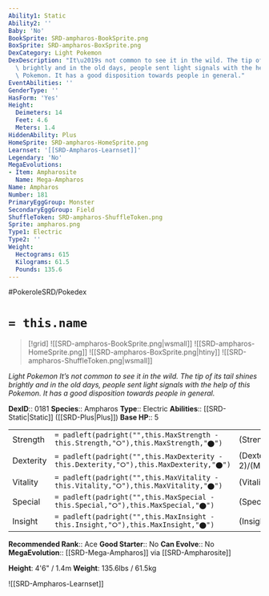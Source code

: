 ```yaml
---
Ability1: Static
Ability2: ''
Baby: 'No'
BookSprite: SRD-ampharos-BookSprite.png
BoxSprite: SRD-ampharos-BoxSprite.png
DexCategory: Light Pokemon
DexDescription: "It\u2019s not common to see it in the wild. The tip of its tail shines\
  \ brightly and in the old days, people sent light signals with the help of this\
  \ Pokemon. It has a good disposition towards people in general."
EventAbilities: ''
GenderType: ''
HasForm: 'Yes'
Height:
  Deimeters: 14
  Feet: 4.6
  Meters: 1.4
HiddenAbility: Plus
HomeSprite: SRD-ampharos-HomeSprite.png
Learnset: '[[SRD-Ampharos-Learnset]]'
Legendary: 'No'
MegaEvolutions:
- Item: Ampharosite
  Name: Mega-Ampharos
Name: Ampharos
Number: 181
PrimaryEggGroup: Monster
SecondaryEggGroup: Field
ShuffleToken: SRD-ampharos-ShuffleToken.png
Sprite: ampharos.png
Type1: Electric
Type2: ''
Weight:
  Hectograms: 615
  Kilograms: 61.5
  Pounds: 135.6
---
```


#PokeroleSRD/Pokedex

# `= this.name`

> [!grid]
> ![[SRD-ampharos-BookSprite.png|wsmall]]
> ![[SRD-ampharos-HomeSprite.png]]
> ![[SRD-ampharos-BoxSprite.png|htiny]]
> ![[SRD-ampharos-ShuffleToken.png|wsmall]]


*Light Pokemon*
*It’s not common to see it in the wild. The tip of its tail shines brightly and in the old days, people sent light signals with the help of this Pokemon. It has a good disposition towards people in general.*

**DexID**:: 0181
**Species**:: Ampharos
**Type**:: Electric
**Abilities**:: [[SRD-Static|Static]] ([[SRD-Plus|Plus]])
**Base HP**:: 5

|           |                                                                                        |                                          |
| --------- | -------------------------------------------------------------------------------------- | ---------------------------------------- |
| Strength  | `= padleft(padright("",this.MaxStrength - this.Strength,"⭘"),this.MaxStrength,"⬤")`    | (Strength::2)/(MaxStrength::5)   |
| Dexterity | `= padleft(padright("",this.MaxDexterity - this.Dexterity,"⭘"),this.MaxDexterity,"⬤")` | (Dexterity:: 2)/(MaxDexterity::4) |
| Vitality  | `= padleft(padright("",this.MaxVitality - this.Vitality,"⭘"),this.MaxVitality,"⬤")`    | (Vitality::2)/(MaxVitality::5)   |
| Special   | `= padleft(padright("",this.MaxSpecial - this.Special,"⭘"),this.MaxSpecial,"⬤")`       | (Special::3)/(MaxSpecial::6)     |
| Insight   | `= padleft(padright("",this.MaxInsight - this.Insight,"⭘"),this.MaxInsight,"⬤")`       | (Insight::2)/(MaxInsight::5)     |


**Recommended Rank**:: Ace
**Good Starter**:: No
**Can Evolve**:: No
**MegaEvolution**:: [[SRD-Mega-Ampharos]]
via [[SRD-Ampharosite]]

**Height**: 4'6" / 1.4m
**Weight**: 135.6lbs / 61.5kg

![[SRD-Ampharos-Learnset]]